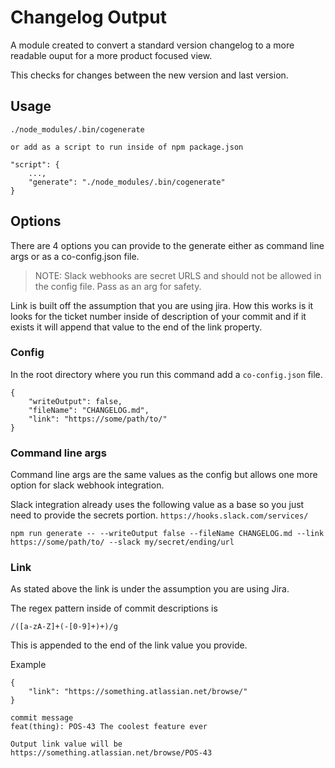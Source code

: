 # Changelog Output

A module created to convert a standard version changelog to a more readable ouput
for a more product focused view.

This checks for changes between the new version and last version.

## Usage
```
./node_modules/.bin/cogenerate

or add as a script to run inside of npm package.json

"script": {
	...,
	"generate": "./node_modules/.bin/cogenerate"
}
```

## Options
There are 4 options you can provide to the generate either as command line args or as a co-config.json file.

> NOTE: Slack webhooks are secret URLS and should not be allowed in the config file. Pass as an arg for safety.

Link is built off the assumption that you are using jira. How this works is it looks for the ticket number inside of
description of your commit and if it exists it will append that value to the end of the link property.

### Config
In the root directory where you run this command add a `co-config.json` file.

```
{
	"writeOutput": false,
	"fileName": "CHANGELOG.md",
	"link": "https://some/path/to/"
}
```

### Command line args
Command line args are the same values as the config but allows one more option for slack webhook integration.

Slack integration already uses the following value as a base so you just need to provide the secrets portion.
`https://hooks.slack.com/services/`

```
npm run generate -- --writeOutput false --fileName CHANGELOG.md --link https://some/path/to/ --slack my/secret/ending/url
```

### Link
As stated above the link is under the assumption you are using Jira.

The regex pattern inside of commit descriptions is
```
/([a-zA-Z]+(-[0-9]+)+)/g
```

This is appended to the end of the link value you provide.

Example
```
{
	"link": "https://something.atlassian.net/browse/"
}

commit message
feat(thing): POS-43 The coolest feature ever

Output link value will be
https://something.atlassian.net/browse/POS-43
```
